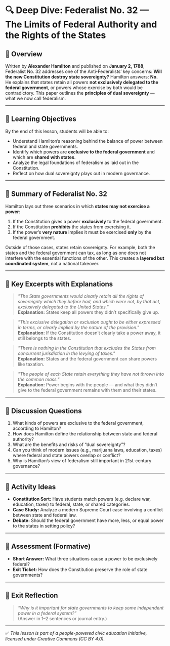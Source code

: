 # 🔍 Deep Dive: Federalist No. 32 — The Limits of Federal Authority and the Rights of the States

## 🧭 Overview

Written by **Alexander Hamilton** and published on **January 2, 1788**, Federalist No. 32 addresses one of the Anti-Federalists’ key concerns: **Will the new Constitution destroy state sovereignty?** Hamilton answers: **No.** He explains that states retain all powers **not exclusively delegated to the federal government**, or powers whose exercise by both would be contradictory. This paper outlines the **principles of dual sovereignty** — what we now call federalism.

---

## 🎯 Learning Objectives

By the end of this lesson, students will be able to:  
- Understand Hamilton’s reasoning behind the balance of power between federal and state governments.  
- Identify which powers are **exclusive to the federal government** and which are **shared with states**.  
- Analyze the legal foundations of federalism as laid out in the Constitution.  
- Reflect on how dual sovereignty plays out in modern governance.

---

## 📘 Summary of Federalist No. 32

Hamilton lays out three scenarios in which **states may not exercise a power**:

1. If the Constitution gives a power **exclusively** to the federal government.
2. If the Constitution **prohibits** the states from exercising it.
3. If the power’s **very nature** implies it must be exercised **only** by the federal government.

Outside of those cases, states retain sovereignty. For example, both the states and the federal government can tax, as long as one does not interfere with the essential functions of the other. This creates a **layered but coordinated system**, not a national takeover.

---

## 📖 Key Excerpts with Explanations

> *"The State governments would clearly retain all the rights of sovereignty which they before had, and which were not, by that act, exclusively delegated to the United States."*  
**Explanation:** States keep all powers they didn’t specifically give up.

> *"This exclusive delegation or exclusion ought to be either expressed in terms, or clearly implied by the nature of the provision."*  
**Explanation:** If the Constitution doesn’t clearly take a power away, it still belongs to the states.

> *"There is nothing in the Constitution that excludes the States from concurrent jurisdiction in the levying of taxes."*  
**Explanation:** States and the federal government can share powers like taxation.

> *"The people of each State retain everything they have not thrown into the common mass."*  
**Explanation:** Power begins with the people — and what they didn’t give to the federal government remains with them and their states.

---

## 💬 Discussion Questions

1. What kinds of powers are exclusive to the federal government, according to Hamilton?  
2. How does Hamilton define the relationship between state and federal authority?  
3. What are the benefits and risks of “dual sovereignty”?  
4. Can you think of modern issues (e.g., marijuana laws, education, taxes) where federal and state powers overlap or conflict?  
5. Why is Hamilton’s view of federalism still important in 21st-century governance?

---

## 🧪 Activity Ideas

- **Constitution Sort:** Have students match powers (e.g. declare war, education, taxes) to federal, state, or shared categories.  
- **Case Study:** Analyze a modern Supreme Court case involving a conflict between state and federal law.  
- **Debate:** Should the federal government have more, less, or equal power to the states in setting policy?

---

## 📎 Assessment (Formative)

- **Short Answer:** What three situations cause a power to be exclusively federal?  
- **Exit Ticket:** How does the Constitution preserve the role of state governments?

---

## 🏁 Exit Reflection

> *“Why is it important for state governments to keep some independent power in a federal system?”*  
(Answer in 1–2 sentences or journal entry.)

---

✅ *This lesson is part of a people-powered civic education initiative, licensed under Creative Commons (CC BY 4.0).*
